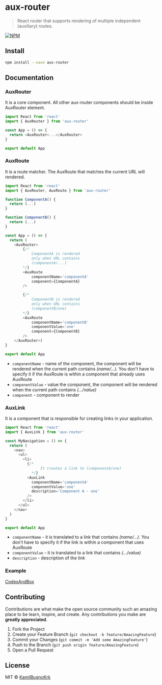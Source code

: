 # aux-router

> React router that supports rendering of multiple independent (auxiliary) routes.

[![NPM](https://img.shields.io/npm/v/aux-router.svg)](https://www.npmjs.com/package/aux-router)

## Install

```bash
npm install --save aux-router
```

## Documentation

### AuxRouter

It is a core component. All other aux-router components should be inside AuxRouter element.

```js
import React from 'react'
import { AuxRouter } from 'aux-router'

const App = () => {
  return <AuxRouter>...</AuxRouter>
}

export default App
```

### AuxRoute

It is a route matcher. The AuxRoute that matches the current URL will rendered.

```js
import React from 'react'
import { AuxRouter, AuxRoute } from 'aux-router'

function ComponentA() {
  return (...)
}

function ComponentB() {
  return (...)
}

const App = () => {
  return (
    <AuxRouter>
        {/*
            ComponentA is rendered
            only when URL contains
            (componentA/...)
        */}
        <AuxRoute
            componentName='componentA'
            component={ComponentA}
        />

        {/*
            ComponentB is rendered
            only when URL contains
            (componentB/one)
        */}
        <AuxRoute
            componentName='componentB'
            componentValue='one'
            component={ComponentB}
        />
    </AuxRouter>)
}

export default App
```

- `componentName` - name of the component, the component will be rendered when the current path contains _(name/...)_. You don't have to specify it if the AuxRoute is within a component that already uses AuxRoute
- `componentValue` - value the component, the component will be rendered when the current path contains _(.../value)_
- `component` - component to render

### AuxLink

It is a component that is responsible for creating links in your application.

```js
import React from 'react'
import { AuxLink } from 'aux-router'

const MyNavigation = () => {
  return (
    <nav>
      <ul>
        <li>
          {/*
                It creates a link to (componentA/one)
            */}
          <AuxLink
            componentName='componentA'
            componentValue='one'
            description='Component A - one'
          />
        </li>
      </ul>
    </nav>
  )
}

export default App
```

- `componentName` - it is translated to a link that contains _(name/...)_. You don't have to specify it if the link is within a component that uses AuxRoute
- `componentValue` - it is translated to a link that contains _(.../value)_
- `description` - description of the link

### Example

[CodesAndBox](https://codesandbox.io/s/aux-router-example-kmrjy?file=/src/App.js)

## Contributing

Contributions are what make the open source community such an amazing place to be learn, inspire, and create. Any contributions you make are **greatly appreciated**.

1. Fork the Project
2. Create your Feature Branch (`git checkout -b feature/AmazingFeature`)
3. Commit your Changes (`git commit -m 'Add some AmazingFeature'`)
4. Push to the Branch (`git push origin feature/AmazingFeature`)
5. Open a Pull Request

## License

MIT © [KamilBugnoKrk](https://github.com/KamilBugnoKrk)

